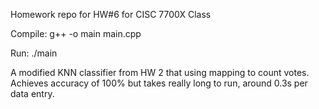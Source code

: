 Homework repo for HW#6 for CISC 7700X Class

Compile: g++ -o main main.cpp

Run: ./main

A modified KNN classifier from HW 2 that using mapping to count votes. Achieves accuracy of 100% but takes really long to run, around 0.3s per data entry.
